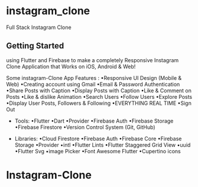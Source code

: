 # instagram_clone

Full Stack Instagram Clone 

## Getting Started

using Flutter and Firebase to make a completely Responsive Instagram Clone Application that Works on iOS, Android & Web!

Some instagram-Clone App Features :
•Responsive UI Design (Mobile & Web)
•Creating account using Gmail
•Email & Password Authentication
•Share Posts with Caption
•Display Posts with Caption
•Like & Comment on Posts
•Like & dislike Animation
•Search Users
•Follow Users
•Explore Posts
•Display User Posts, Followers & Following
•EVERYTHING REAL TIME
•Sign Out


- Tools:
•Flutter
•Dart 
•Provider
•Firebase Auth
•Firebase Storage
•Firebase Firestore
•Version Control System (Git, GitHub)


- Libraries:
•Cloud Firestore
•Firebase Auth
•Firebase Core
•Firebase Storage
•Provider
•intl
•Flutter Lints
•Flutter Staggered Grid View
•uuid
•Flutter Svg
•image Picker
•Font Awesome Flutter
•Cupertino icons

# Instagram-Clone
